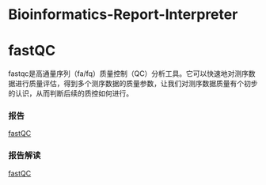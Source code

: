 # Bioinformatics-Report-Interpreter

# fastQC

fastqc是高通量序列（fa/fq）质量控制（QC）分析工具。它可以快速地对测序数据进行质量评估，得到多个测序数据的质量参数，让我们对测序数据质量有个初步的认识，从而判断后续的质控如何进行。

### 报告
[fastQC](https://github.com/flowhub-team/Bioinformatics-Report-Interpreter/blob/main/report/fastQC/fastQC.html)
### 报告解读
[fastQC](https://github.com/flowhub-team/Bioinformatics-Report-Interpreter/blob/main/interpreter/fastQC/fastQC.md)